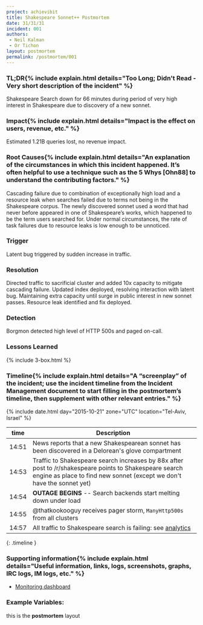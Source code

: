 ```yaml
---
project: achievibit
title: Shakespeare Sonnet++ Postmortem
date: 31/31/31
incident: 001
authors:
 - Neil Kalman
 - Or Tichon
layout: postmortem
permalink: /postmortem/001
---
```



### TL;DR{% include explain.html details="<strong>Too Long; Didn't Read</strong> - Very short description of the incident" %}

Shakespeare Search down for 66 minutes during period of very high interest in Shakespeare due to discovery of a new sonnet.

### Impact{% include explain.html details="Impact is the effect on users, revenue, etc." %}

Estimated 1.21B queries lost, no revenue impact.

### Root Causes{% include explain.html details="An explanation of the circumstances in which this incident happened. It’s often helpful to use a technique such as the 5 Whys [Ohn88] to understand the contributing factors." %}

Cascading failure due to combination of exceptionally high load and a resource leak when searches failed due to terms not being in the Shakespeare corpus. The newly discovered sonnet used a word that had never before appeared in one of Shakespeare’s works, which happened to be the term users searched for. Under normal circumstances, the rate of task failures due to resource leaks is low enough to be unnoticed.

### Trigger

Latent bug triggered by sudden increase in traffic.

### Resolution

Directed traffic to sacrificial cluster and added 10x capacity to mitigate cascading failure. Updated index deployed, resolving interaction with latent bug. Maintaining extra capacity until surge in public interest in new sonnet passes. Resource leak identified and fix deployed.

### Detection

Borgmon detected high level of HTTP 500s and paged on-call.

### Lessons Learned

{% include 3-box.html %}

### Timeline{% include explain.html details="A “screenplay” of the incident; use the incident timeline from the Incident Management document to start filling in the postmortem’s timeline, then supplement with other relevant entries." %}

{% include date.html day="2015-10-21" zone="UTC" location="Tel-Aviv, Israel" %}

| time        | Description     |
| ------------- | ------------- |
| 14:51 | News reports that a new Shakespearean sonnet has been discovered in a Delorean's glove compartment |
| 14:53 | Traffic to Shakespeare search increases by 88x after post to /r/shakespeare points to Shakespeare search engine as place to find new sonnet (except we don't have the sonnet yet) |
| 14:54 | **OUTAGE BEGINS** -- Search backends start melting down under load |
| 14:55 | @thatkookooguy  receives pager storm, `ManyHttp500s` from all clusters |
| 14:57 | All traffic to Shakespeare search is failing: see [analytics](http://kibibit.io/) |
{: .timeline }

### Supporting information{% include explain.html details="Useful information, links, logs, screenshots, graphs, IRC logs, IM logs, etc." %}

- [Monitoring dashboard](http://monitor/shakespeare?end_time=20151021T160000&duration=7200)

### Example Variables:

this is the **postmortem** layout
